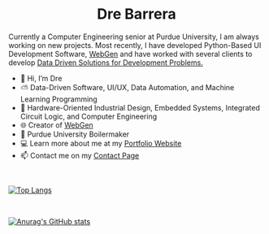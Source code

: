 <h1 align="center">Dre Barrera</h1>

Currently a Computer Engineering senior at Purdue University, I am always working on new projects. Most recently, I have developed Python-Based UI Development Software, <a href="https://www.drebarrera.com/webgen">WebGen</a> and have worked with several clients to develop <a href="https://drebarrera.com/projects/index.php">Data Driven Solutions for Development Problems.</a>



- 👋 Hi, I’m Dre
- :partly_sunny: Data-Driven Software, UI/UX, Data Automation, and Machine Learning Programming
- :gem: Hardware-Oriented Industrial Design, Embedded Systems, Integrated Circuit Logic, and Computer Engineering
- :globe_with_meridians: Creator of <a href="https://www.drebarrera.com/webgen">WebGen</a>
- :steam_locomotive: Purdue University Boilermaker
- :computer: Learn more about me at my <a href="https://www.drebarrera.com">Portfolio Website</a>
- :mailbox: Contact me on my <a href="https://www.drebarrera.com/contact">Contact Page</a>
<br>

[![Top Langs](https://github-readme-stats.vercel.app/api/top-langs/?username=drebarrera&exclude_repo=Repeat-Rover&layout=compact&langs_count=10&exclude_repo=Repeat_Rover&theme=highcontrast])](https://github.com/anuraghazra/github-readme-stats)

<br>

[![Anurag's GitHub stats](https://github-readme-stats.vercel.app/api?username=drebarrera&show_icons=true&theme=highcontrast)
](https://github.com/anuraghazra/github-readme-stats)
<!---
drebarrera/drebarrera is a ✨ special ✨ repository because its `README.md` (this file) appears on your GitHub profile.
You can click the Preview link to take a look at your changes.
--->
